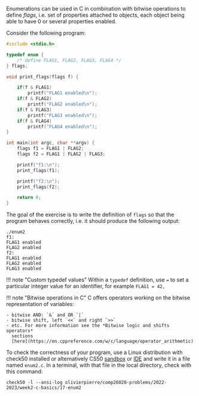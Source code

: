 Enumerations can be used in C in combination with bitwise operations to define
*flags*, i.e. set of properties attached to objects, each object being able to
have 0 or several properties enabled.

Consider the following program:

```c
#include <stdio.h>

typedef enum {
    /* define FLAG1, FLAG2, FLAG3, FLAG4 */
} flags;

void print_flags(flags f) {

    if(f & FLAG1)
        printf("FLAG1 enabled\n");
    if(f & FLAG2)
        printf("FLAG2 enabled\n");
    if(f & FLAG3)
        printf("FLAG3 enabled\n");
    if(f & FLAG4)
        printf("FLAG4 enabled\n");
}

int main(int argc, char **argv) {
    flags f1 = FLAG1 | FLAG2;
    flags f2 = FLAG1 | FLAG2 | FLAG3;

    printf("f1:\n");
    print_flags(f1);

    printf("f2:\n");
    print_flags(f2);

    return 0;
}
```

The goal of the exercise is to write the definition of `flags` so that the
program behaves correctly, i.e. it should produce the following output:

```shell
./enum2
f1:
FLAG1 enabled
FLAG2 enabled
f2:
FLAG1 enabled
FLAG2 enabled
FLAG3 enabled
```

!!! note "Custom typedef values"
    Within a `typedef` definition, use `=` to set a particular integer value
    for an identifier, for example `FLAG1 = 42,`

!!! note "Bitwise operations in C"
    C offers operators working on the bitwise representation of variables:

    - bitwise AND: `&` and OR `|`
    - bitwise shift, left `<<` and right `>>`
    - etc. For more information see the *Bitwise logic and shifts operators*
      sections
      [here](https://en.cppreference.com/w/c/language/operator_arithmetic)

To check the correctness of your program, use a Linux distribution with
check50 installed or alternatively CS50 [sandbox](https://sandbox.cs50.io/) or
[IDE](https://code.cs50.io/) and write it in a file named `enum2.c`. In a terminal,
with that file in the local directory, check with this command:
```shell
check50 -l --ansi-log olivierpierre/comp26020-problems/2022-2023/week2-c-basics/17-enum2
```
